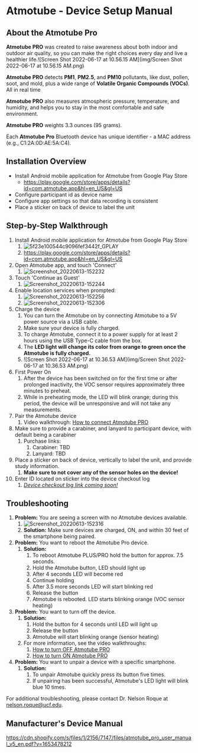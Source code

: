 # Atmotube - Device Setup Manual

## About the Atmotube Pro

**Atmotube PRO** was created to raise awareness about both indoor and outdoor air quality, so you can make the right choices every day and live a healthier life.![Screen Shot 2022-06-17 at 10.56.15 AM](img/Screen Shot 2022-06-17 at 10.56.15 AM.png)

**Atmotube PRO** detects **PM1**, **PM2.5**, and **PM10** pollutants, like dust, pollen, soot, and mold, plus a wide range of **Volatile Organic Compounds (VOCs)**. All in real time

**Atmotube PRO** also measures atmospheric pressure, temperature, and humidity, and helps you to stay in the most comfortable and safe environment.

**Atmotube PRO** weights 3.3 ounces (95 grams).

Each **Atmotube Pro** Bluetooth device has unique identifier - a MAC address (e.g., C1:2A:0D:AE:5A:C4).

## Installation Overview

- Install Android mobile application for Atmotube from Google Play Store
  - https://play.google.com/store/apps/details?id=com.atmotube.app&hl=en_US&gl=US 
- Configure participant id as device name
- Configure app settings so that data recording is consistent
- Place a sticker on back of device to label the unit

## Step-by-Step Walkthrough

1. Install Android mobile application for Atmotube from Google Play Store
   1. ![5f23e100544c9096fef3442f_GPLAY](img/5f23e100544c9096fef3442f_GPLAY.png)
   2. https://play.google.com/store/apps/details?id=com.atmotube.app&hl=en_US&gl=US 
2. Open Atmotube app, and touch 'Connect'
   1. ![Screenshot_20220613-152232](img/Screenshot_20220613-152232.png)
3. Touch 'Continue as Guest'
   1. ![Screenshot_20220613-152244](img/Screenshot_20220613-152244.png)
4. Enable location services when prompted:
   1. ![Screenshot_20220613-152256](img/Screenshot_20220613-152256.png)
   2. ![Screenshot_20220613-152306](img/Screenshot_20220613-152306.png)
5. Charge the device
   1. You can turn the Atmotube on by connecting Atmotube to a 5V power source via a USB cable.
   2. Make sure your device  is fully charged. 
   3. To charge Atmotube, connect it to a power supply  for at least 2 hours using the USB Type-C cable from the box. 
   4. The **LED light will change its color from orange to green once the Atmotube is fully charged.**
   5. ![Screen Shot 2022-06-17 at 10.36.53 AM](img/Screen Shot 2022-06-17 at 10.36.53 AM.png)
6. First Power On
   1. After the device has been switched on for the first time or after prolonged inactivity, the VOC sensor requires approximately three minutes to preheat. 
   2. While in preheating mode, the LED will blink orange; during this period, the device will be unresponsive and will not take any measurements.
7. Pair the Atmotube device
   1. Video walkthrough: [How to connect Atmotube PRO](https://www.youtube.com/watch?v=HozroMNMQKM)
8. Make sure to provide a carabiner, and lanyard to participant device, with default being a carabiner
   1. Purchase links: 
      1. Carabiner: TBD
      2. Lanyard: TBD
9. Place a sticker on back of device, vertically to label the unit, and provide study information.
   1. **Make sure to not cover any of the sensor holes on the device!**
10. Enter ID located on sticker into the device checkout log
    1. <u>*Device checkout log link coming soon!*</u>

## Troubleshooting

1. **Problem:** You are seeing a screen with no Atmotube devices available.
   1. ![Screenshot_20220613-152316](img/Screenshot_20220613-152316.png)
   2. **Solution:** Make sure devices are charged, ON, and within 30 feet of the smartphone being paired.
2. **Problem:** You want to reboot the Atmotube Pro device.
   1. **Solution:** 
      1. To reboot Atmotube PLUS/PRO hold the button for approx. 7.5 seconds.
      2. Hold the Atmotube button, LED should light up
      3. After 4 seconds LED will become red
      4. Continue holding
      5. After 3.5 more seconds LED will start blinking red
      6. Release the button
      7. Atmotube is rebooted. LED starts blinking orange (VOC sensor heating)
3. **Problem:** You want to turn off the device.
   1. **Solution:** 
      1. Hold the button for 4 seconds until LED will light up
      2. Release the button
      3. Atmotube will start blinking orange (sensor heating)
   2. For more information, see the video walkthroughs: 
      1. [How to turn OFF Atmotube PRO](https://www.youtube.com/watch?v=OBcqtfQp-Fc)
      2. [How to turn ON Atmotube PRO](https://www.youtube.com/watch?v=-AtatSplzJo)
4. **Problem:** You want to unpair a device with a specific smartphone.
   1. **Solution:** 
      1. To unpair Atmotube quickly press its button five times. 
      2. If unpairing has been successful, Atmotube's LED light will blink blue 10 times.

For additional troubleshooting, please contact Dr. Nelson Roque at [nelson.roque@ucf.edu](nelson.roque@ucf.edu).

## Manufacturer's Device Manual

https://cdn.shopify.com/s/files/1/2156/7147/files/atmotube_pro_user_manual_v5_en.pdf?v=1653478212